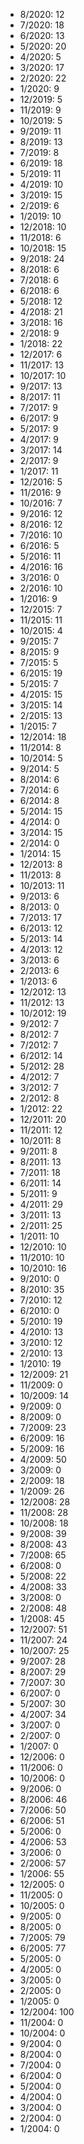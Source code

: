 *  8/2020: 12
*  7/2020: 18
*  6/2020: 13
*  5/2020: 20
*  4/2020: 5
*  3/2020: 17
*  2/2020: 22
*  1/2020: 9
*  12/2019: 5
*  11/2019: 9
*  10/2019: 5
*  9/2019: 11
*  8/2019: 13
*  7/2019: 8
*  6/2019: 18
*  5/2019: 11
*  4/2019: 10
*  3/2019: 15
*  2/2019: 6
*  1/2019: 10
*  12/2018: 10
*  11/2018: 6
*  10/2018: 15
*  9/2018: 24
*  8/2018: 6
*  7/2018: 6
*  6/2018: 6
*  5/2018: 12
*  4/2018: 21
*  3/2018: 16
*  2/2018: 9
*  1/2018: 22
*  12/2017: 6
*  11/2017: 13
*  10/2017: 10
*  9/2017: 13
*  8/2017: 11
*  7/2017: 9
*  6/2017: 9
*  5/2017: 9
*  4/2017: 9
*  3/2017: 14
*  2/2017: 9
*  1/2017: 11
*  12/2016: 5
*  11/2016: 9
*  10/2016: 7
*  9/2016: 12
*  8/2016: 12
*  7/2016: 10
*  6/2016: 5
*  5/2016: 11
*  4/2016: 16
*  3/2016: 0
*  2/2016: 10
*  1/2016: 9
*  12/2015: 7
*  11/2015: 11
*  10/2015: 4
*  9/2015: 7
*  8/2015: 9
*  7/2015: 5
*  6/2015: 19
*  5/2015: 7
*  4/2015: 15
*  3/2015: 14
*  2/2015: 13
*  1/2015: 7
*  12/2014: 18
*  11/2014: 8
*  10/2014: 5
*  9/2014: 5
*  8/2014: 6
*  7/2014: 6
*  6/2014: 8
*  5/2014: 15
*  4/2014: 0
*  3/2014: 15
*  2/2014: 0
*  1/2014: 15
*  12/2013: 8
*  11/2013: 8
*  10/2013: 11
*  9/2013: 6
*  8/2013: 0
*  7/2013: 17
*  6/2013: 12
*  5/2013: 14
*  4/2013: 12
*  3/2013: 6
*  2/2013: 6
*  1/2013: 6
*  12/2012: 13
*  11/2012: 13
*  10/2012: 19
*  9/2012: 7
*  8/2012: 7
*  7/2012: 7
*  6/2012: 14
*  5/2012: 28
*  4/2012: 7
*  3/2012: 7
*  2/2012: 8
*  1/2012: 22
*  12/2011: 20
*  11/2011: 12
*  10/2011: 8
*  9/2011: 8
*  8/2011: 13
*  7/2011: 18
*  6/2011: 14
*  5/2011: 9
*  4/2011: 29
*  3/2011: 13
*  2/2011: 25
*  1/2011: 10
*  12/2010: 10
*  11/2010: 10
*  10/2010: 16
*  9/2010: 0
*  8/2010: 35
*  7/2010: 12
*  6/2010: 0
*  5/2010: 19
*  4/2010: 13
*  3/2010: 12
*  2/2010: 13
*  1/2010: 19
*  12/2009: 21
*  11/2009: 0
*  10/2009: 14
*  9/2009: 0
*  8/2009: 0
*  7/2009: 23
*  6/2009: 16
*  5/2009: 16
*  4/2009: 50
*  3/2009: 0
*  2/2009: 18
*  1/2009: 26
*  12/2008: 28
*  11/2008: 28
*  10/2008: 18
*  9/2008: 39
*  8/2008: 43
*  7/2008: 65
*  6/2008: 0
*  5/2008: 22
*  4/2008: 33
*  3/2008: 0
*  2/2008: 48
*  1/2008: 45
*  12/2007: 51
*  11/2007: 24
*  10/2007: 25
*  9/2007: 28
*  8/2007: 29
*  7/2007: 30
*  6/2007: 0
*  5/2007: 30
*  4/2007: 34
*  3/2007: 0
*  2/2007: 0
*  1/2007: 0
*  12/2006: 0
*  11/2006: 0
*  10/2006: 0
*  9/2006: 0
*  8/2006: 46
*  7/2006: 50
*  6/2006: 51
*  5/2006: 0
*  4/2006: 53
*  3/2006: 0
*  2/2006: 57
*  1/2006: 55
*  12/2005: 0
*  11/2005: 0
*  10/2005: 0
*  9/2005: 0
*  8/2005: 0
*  7/2005: 79
*  6/2005: 77
*  5/2005: 0
*  4/2005: 0
*  3/2005: 0
*  2/2005: 0
*  1/2005: 0
*  12/2004: 100
*  11/2004: 0
*  10/2004: 0
*  9/2004: 0
*  8/2004: 0
*  7/2004: 0
*  6/2004: 0
*  5/2004: 0
*  4/2004: 0
*  3/2004: 0
*  2/2004: 0
*  1/2004: 0